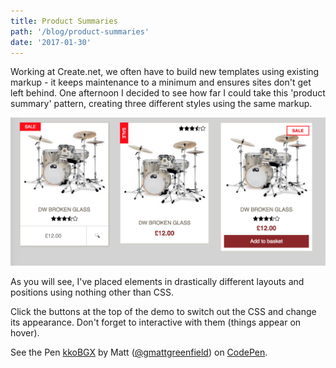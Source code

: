 ```yaml
---
title: Product Summaries
path: '/blog/product-summaries'
date: '2017-01-30'
---
```


Working at Create.net, we often have to build new templates using existing markup - it keeps maintenance to a minimum and ensures sites don't get left behind. One afternoon I decided to see how far I could take this 'product summary' pattern, creating three different styles using the same markup.

<img src="../../images/blog/product-summaries.png">

As you will see, I've placed elements in drastically different layouts and positions using nothing other than CSS.

Click the buttons at the top of the demo to switch out the CSS and change its appearance. Don't forget to interactive with them (things appear on hover).

<p data-height="504" data-theme-id="light" data-slug-hash="kkoBGX" data-default-tab="css,result" data-user="gmattgreenfield" data-embed-version="2" class="codepen">See the Pen <a href="http://codepen.io/gmattgreenfield/pen/kkoBGX/">kkoBGX</a> by Matt (<a href="http://codepen.io/gmattgreenfield">@gmattgreenfield</a>) on <a href="http://codepen.io">CodePen</a>.</p>
<script async src="//assets.codepen.io/assets/embed/ei.js"></script>
